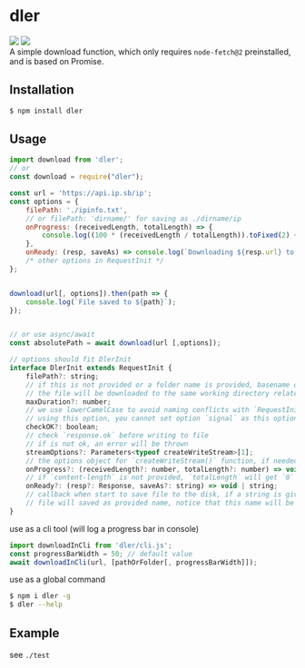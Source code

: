 # dler

[![](https://badgen.net/packagephobia/install/dler)](https://packagephobia.com/result?p=dler)
[![](https://img.shields.io/npm/v/dler)](https://www.npmjs.com/package/dler)  
A simple download function, which only requires `node-fetch@2` preinstalled, and is based on Promise.

## Installation

```sh
$ npm install dler
```

## Usage

```js
import download from 'dler';
// or
const download = require("dler");

const url = 'https://api.ip.sb/ip';
const options = {
    filePath: './ipinfo.txt',
    // or filePath: 'dirname/' for saving as ./dirname/ip
    onProgress: (receivedLength, totalLength) => {
        console.log((100 * (receivedLength / totalLength)).toFixed(2) + '%');
    },
    onReady: (resp, saveAs) => console.log(`Downloading ${resp.url} to ${saveAs}`),
    /* other options in RequestInit */
};


download(url[, options]).then(path => {
    console.log(`File saved to ${path}`);
});


// or use async/await
const absolutePath = await download(url [,options]);

// options should fit DlerInit
interface DlerInit extends RequestInit {
    filePath?: string;
    // if this is not provided or a folder name is provided, basename of the requested URL will be used
    // the file will be downloaded to the same working directory related to the calling script
    maxDuration?: number;
    // we use lowerCamelCase to avoid naming conflicts with `RequestInit`
    // using this option, you cannot set option `signal` as this option is just a wrapper of `signal`
    checkOK?: boolean;
    // check `response.ok` before writing to file
    // if is not ok, an error will be thrown
    streamOptions?: Parameters<typeof createWriteStream>[1];
    // the options object for `createWriteStream()` function, if needed
    onProgress?: (receivedLength?: number, totalLength?: number) => void;
    // if `content-length` is not provided, `totalLength` will get `0`
    onReady?: (resp?: Response, saveAs?: string) => void | string;
    // callback when start to save file to the disk, if a string is given
    // file will saved as provided name, notice that this name will be the final path directly
}
```

use as a cli tool (will log a progress bar in console)

```js
import downloadInCli from 'dler/cli.js';
const progressBarWidth = 50; // default value
await downloadInCli(url, [pathOrFolder[, progressBarWidth]]);
```

use as a global command

```sh
$ npm i dler -g
$ dler --help
```

## Example

see `./test`
